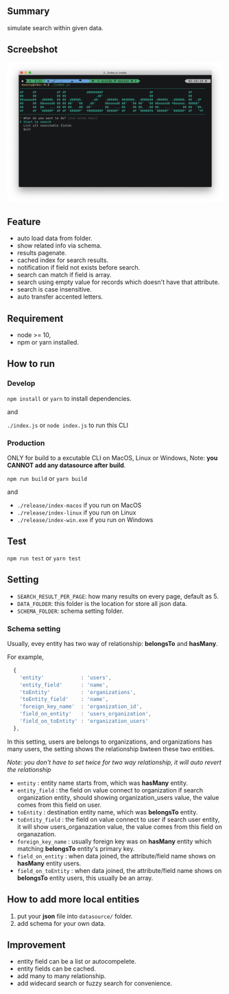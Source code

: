 ## Summary
simulate search within given data.

## Screebshot

![Screenshot](./src/images/screenshot.png)

## Feature
- auto load data from folder.
- show related info via schema.
- results pagenate.
- cached index for search results.
- notification if field not exists before search.
- search can match if field is array.
- search using empty value for records which doesn't have that attribute.
- search is case insensitive.
- auto transfer accented letters.

## Requirement
- node >= 10,
- npm or yarn installed.

## How to run

### Develop
`npm install` or `yarn` to install dependencies.

and

`./index.js` or `node index.js` to run this CLI

### Production
ONLY for build to a excutable CLI on MacOS, Linux or Windows, Note: **you CANNOT add any datasource after build**.

`npm run build` or `yarn build`

and

- `./release/index-macos` if you run on MacOS
- `./release/index-linux` if you run on Linux
- `./release/index-win.exe` if you run on Windows

## Test
`npm run test` or `yarn test`


## Setting
- `SEARCH_RESULT_PER_PAGE`: how many results on every page, default as 5.
- `DATA_FOLDER`: this folder is the location for store all json data.
- `SCHEMA_FOLDER`: schema setting folder.

### Schema setting

Usually, evey entity has two way of relationship: **belongsTo** and **hasMany**.

For example,

``` javascript
  {
    'entity'            : 'users',
    'entity_field'      : 'name',
    'toEntity'          : 'organizations',
    'toEntity_field'    : 'name',
    'foreign_key_name'  : 'organization_id',
    'field_on_entity'   : 'users_organization',
    'field_on_toEntity' : 'organization_users'
  },
```

In this setting, users are belongs to organizations, and organizations has many users, the setting shows the relationship bwteen these two entities.

_Note: you don't have to set twice for two way relationship, it will auto revert the relationship_

- `entity` : entity name starts from, which was **hasMany** entity.
- `entity_field` : the field on value connect to organization if search organization entity, should showing organization_users value, the value comes from this field on user.
- `toEntity` : destination entity name, which was **belongsTo** entity.
- `toEntity_field` : the field on value connect to user if search user entity, it will show users_organazation value, the value comes from this field on organazation.
- `foreign_key_name` : usually foreign key was on **hasMany** entity which matching **belongsTo** entity's primary key.
- `field_on_entity` : when data joined, the attribute/field name shows on  **hasMany** entity users.
- `field_on_toEntity` : when data joined, the attribute/field name shows on  **belongsTo** entity users, this usually be an array.

## How to add more local entities
1. put your **json** file into `datasource/` folder.
2. add schema for your own data.

## Improvement
- entity field can be a list or autocompelete.
- entity fields can be cached.
- add many to many relationship.
- add widecard search or fuzzy search for convenience.
